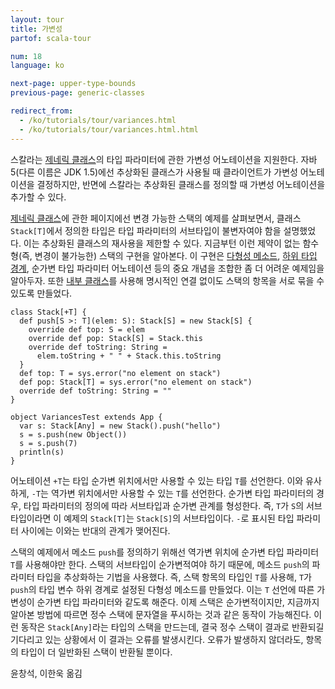 ```yaml
---
layout: tour
title: 가변성
partof: scala-tour

num: 18
language: ko

next-page: upper-type-bounds
previous-page: generic-classes

redirect_from:
  - /ko/tutorials/tour/variances.html
  - /ko/tutorials/tour/variances.html.html
---
```


스칼라는 [제네릭 클래스](generic-classes.html)의 타입 파라미터에 관한 가변성 어노테이션을 지원한다. 자바 5(다른 이름은 JDK 1.5)에선 추상화된 클래스가 사용될 때 클라이언트가 가변성 어노테이션을 결정하지만, 반면에 스칼라는 추상화된 클래스를 정의할 때 가변성 어노테이션을 추가할 수 있다.

[제네릭 클래스](generic-classes.html)에 관한 페이지에선 변경 가능한 스택의 예제를 살펴보면서, 클래스 `Stack[T]`에서 정의한 타입은 타입 파라미터의 서브타입이 불변자여야 함을 설명했었다. 이는 추상화된 클래스의 재사용을 제한할 수 있다. 지금부턴 이런 제약이 없는 함수형(즉, 변경이 불가능한) 스택의 구현을 알아본다. 이 구현은 [다형성 메소드](polymorphic-methods.html), [하위 타입 경계](lower-type-bounds.html), 순가변 타입 파라미터 어노테이션 등의 중요 개념을 조합한 좀 더 어려운 예제임을 알아두자. 또한 [내부 클래스](inner-classes.html)를 사용해 명시적인 연결 없이도 스택의 항목을 서로 묶을 수 있도록 만들었다.

```tut
class Stack[+T] {
  def push[S >: T](elem: S): Stack[S] = new Stack[S] {
    override def top: S = elem
    override def pop: Stack[S] = Stack.this
    override def toString: String =
      elem.toString + " " + Stack.this.toString
  }
  def top: T = sys.error("no element on stack")
  def pop: Stack[T] = sys.error("no element on stack")
  override def toString: String = ""
}

object VariancesTest extends App {
  var s: Stack[Any] = new Stack().push("hello")
  s = s.push(new Object())
  s = s.push(7)
  println(s)
}
```

어노테이션 `+T`는 타입 순가변 위치에서만 사용할 수 있는 타입 `T`를 선언한다. 이와 유사하게, `-T`는 역가변 위치에서만 사용할 수 있는 `T`를 선언한다. 순가변 타입 파라미터의 경우, 타입 파라미터의 정의에 따라 서브타입과 순가변 관계를 형성한다. 즉, `T`가 `S`의 서브타입이라면 이 예제의 `Stack[T]`는 `Stack[S]`의 서브타입이다. `-`로 표시된 타입 파라미터 사이에는 이와는 반대의 관계가 맺어진다.

스택의 예제에서 메소드 `push`를 정의하기 위해선 역가변 위치에 순가변 타입 파라미터 `T`를 사용해야만 한다. 스택의 서브타입이 순가변적여야 하기 때문에, 메소드 `push`의 파라미터 타입을 추상화하는 기법을 사용했다. 즉, 스택 항목의 타입인 `T`를 사용해, `T`가 `push`의 타입 변수 하위 경계로 설정된 다형성 메소드를 만들었다. 이는 `T` 선언에 따른 가변성이 순가변 타입 파라미터와 같도록 해준다. 이제 스택은 순가변적이지만, 지금까지 알아본 방법에 따르면 정수 스택에 문자열을 푸시하는 것과 같은 동작이 가능해진다. 이런 동작은 `Stack[Any]`라는 타입의 스택을 만드는데, 결국 정수 스택이 결과로 반환되길 기다리고 있는 상황에서 이 결과는 오류를 발생시킨다. 오류가 발생하지 않더라도, 항목의 타입이 더 일반화된 스택이 반환될 뿐이다.


윤창석, 이한욱 옮김
